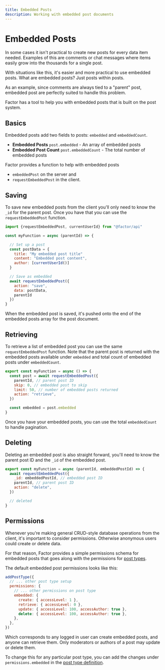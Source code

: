 ```yaml
---
title: Embedded Posts
description: Working with embedded post documents
---
```


# Embedded Posts

In some cases it isn't practical to create new posts for every data item needed. Examples of this are comments or chat messages where items easily grow into the thousands for a single post.

With situations like this, it's easier and more practical to use embedded posts. What are embedded posts? Just posts within posts.

As an example, since comments are always tied to a "parent" post, embedded post are perfectly suited to handle this problem.

Factor has a tool to help you with embedded posts that is built on the post system.

## Basics

Embedded posts add two fields to posts: `embedded` and `embeddedCount`.

- **Embedded Posts** `post.embedded` - An array of embedded posts
- **Embedded Post Count** `post.embeddedCount` - The total number of embedded posts

Factor provides a function to help with embedded posts

- `embeddedPost` on the server and
- `requestEmbeddedPost` in the client.

## Saving

To save new embedded posts from the client you'll only need to know the `_id` for the parent post. Once you have that you can use the `requestEmbeddedPost` function.

```js
import {requestEmbeddedPost, currentUserId} from "@factor/api"

const myFunction = async (parentId) => {

  // Set up a post
  const postData = {
    title: "My embedded post title"
    content: "Embedded post content",
    author: [currentUserId()]
  }

  // Save as embedded
  await requestEmbeddedPost({
    action: "save",
    data: postData,
    parentId
  })
}

```

When the embedded post is saved, it's pushed onto the end of the embedded posts array for the post document.

## Retrieving

To retrieve a list of embedded post you can use the same `requestEmbeddedPost` function. Note that the parent post is returned with the embedded posts available under `embedded` and total count of embedded posts under `embeddedCount`.

```js
export const myFunction = async () => {
  const post = await requestEmbeddedPost({
    parentId, // parent post ID
    skip: 0, // embedded post to skip
    limit: 50, // number of embedded posts returned
    action: "retrieve",
  })

  const embedded = post.embedded
}
```

Once you have your embedded posts, you can use the total `embeddedCount` to handle pagination.

## Deleting

Deleting an embedded post is also straight forward, you'll need to know the parent post ID and the `_id` of the embedded post.

```js
export const myFunction = async (parentId, embeddedPostId) => {
  await requestEmbeddedPost({
    _id: embeddedPostId, // embedded post ID
    parentId, // parent post ID
    action: "delete",
  })

  // deleted
}
```

## Permissions

Whenever you're making general CRUD-style database operations from the client, it's important to consider permissions. Otherwise anonymous users could create or delete data.

For that reason, Factor provides a simple permissions schema for embedded posts that goes along with the permissions for [post types](./post-types).

The default embedded post permissions looks like this:

```js
addPostType({
  // ... other post type setup
  permissions: {
    // ... other permissions on post type
    embedded: {
      create: { accessLevel: 1 },
      retrieve: { accessLevel: 0 },
      update: { accessLevel: 100, accessAuthor: true },
      delete: { accessLevel: 100, accessAuthor: true },
    },
  },
})
```

Which corresponds to any logged in user can create embedded posts, and anyone can retrieve them. Only moderators or authors of a post may update or delete them.

To change this for any particular post type, you can add the changes under `permissions.embedded` in the [post type definition](./post-types).
